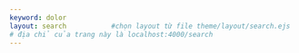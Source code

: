 ```yaml
---
keyword: dolor 
layout: search           #chọn layout từ file theme/layout/search.ejs  
# địa chỉ của trang này là localhost:4000/search
---
```

